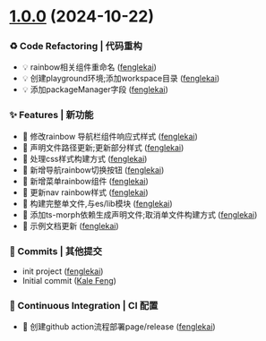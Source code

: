 # [1.0.0](https://github.com/fenglekai/less-write-vitepress-theme/compare/771ba882d9430ec8bb12cfa1b66e637a8b02a68c...v1.0.0) (2024-10-22)

### ♻ Code Refactoring | 代码重构

* 💡 rainbow相关组件重命名 ([fenglekai](https://github.com/fenglekai/less-write-vitepress-theme/commit/04d5b46ed0f9f8161d8a5bc1b2511eda44cf9404))
* 💡 创建playground环境;添加workspace目录 ([fenglekai](https://github.com/fenglekai/less-write-vitepress-theme/commit/5e83638ee8eef30c5c8b5bae6c565de153413f8a))
* 💡 添加packageManager字段 ([fenglekai](https://github.com/fenglekai/less-write-vitepress-theme/commit/c65a7b724bbb766b683cdce22e0e5cc153c2c45c))

### ✨ Features | 新功能

* 🎸 修改rainbow 导航栏组件响应式样式 ([fenglekai](https://github.com/fenglekai/less-write-vitepress-theme/commit/503bee2d98b2581889075c970417ddadde13bfd9))
* 🎸 声明文件路径更新;更新部分样式 ([fenglekai](https://github.com/fenglekai/less-write-vitepress-theme/commit/45e3b160f8c39a8ab3de3a565aacabccdd5da15f))
* 🎸 处理css样式构建方式 ([fenglekai](https://github.com/fenglekai/less-write-vitepress-theme/commit/eebb4ea05db014f95565ca87012fc3594648cdbf))
* 🎸 新增导航rainbow切换按钮 ([fenglekai](https://github.com/fenglekai/less-write-vitepress-theme/commit/bae810f96573d2be85d7e0f3c60e8f14cae88f07))
* 🎸 新增菜单rainbow组件 ([fenglekai](https://github.com/fenglekai/less-write-vitepress-theme/commit/2ac3f3cfa9388a98b62d0de6e3c1eb072922e3a3))
* 🎸 更新nav rainbow样式 ([fenglekai](https://github.com/fenglekai/less-write-vitepress-theme/commit/6b6d7fd2451d466b7f029f3c02a79a0abaeb0f21))
* 🎸 构建完整单文件,与es/lib模块 ([fenglekai](https://github.com/fenglekai/less-write-vitepress-theme/commit/459d6f59f3fd7f9fa69719a3435901738ac8548e))
* 🎸 添加ts-morph依赖生成声明文件;取消单文件构建方式 ([fenglekai](https://github.com/fenglekai/less-write-vitepress-theme/commit/1e19d5c2a99dc3abd4a9c200e10dfca67bad1b5c))
* 🎸 示例文档更新 ([fenglekai](https://github.com/fenglekai/less-write-vitepress-theme/commit/0ca951ff16bf6982909af6bfb531afe358d5df30))

### 🌈 Commits | 其他提交

* init project ([fenglekai](https://github.com/fenglekai/less-write-vitepress-theme/commit/16e82bf64478cde39c83af08e1fe54fab9bbea0c))
* Initial commit ([Kale Feng](https://github.com/fenglekai/less-write-vitepress-theme/commit/771ba882d9430ec8bb12cfa1b66e637a8b02a68c))

### 🔧 Continuous Integration | CI 配置

* 🎡 创建github action流程部署page/release ([fenglekai](https://github.com/fenglekai/less-write-vitepress-theme/commit/1bcdb859f274366e25d5fc21c82b03dcec05ed78))

